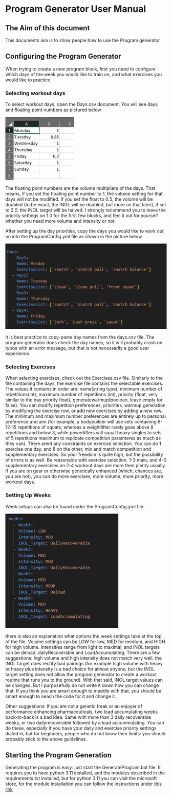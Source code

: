 # Program Generator User Manual
## The Aim of this document
This documents aim is to show people how to use the Program generator

## Configuring the Program Generator
When trying to create a new program block, first you need to configure which days of the week you would like to train on, and what exercises you would like to practice 
### Selecting workout days
To select workout days, open the Days.csv document. You will see days and floating point numbers as pictured below


![Dayscsv](./UserManualReferences/dayscsv.png)

The floating point numbers are the volume multipliers of the days. That means, if you set the floating point number to 1, the volume setting for that days will not be modified. If you 
set the float to 0.5, the volume will be doubled (to be exact, the INOL will be doubled, but more on that later), if set to 2.0, the INOL target will be halved. 
I strongly recommend you to leave the priority settings on 1.0 for the first few blocks, and feel it out for yourself whether you need more volume and intensity or not. 

After setting up the day priorities, copy the days you would like to work out on into the ProgramConfig.yml file as shown in the picture below. 


![ProgramConfigDays](./UserManualReferences/ProgramConfig_Days.png)

It is best practice to copy-paste day names from the days.csv file. The program generator does check the day names, so it will probably crash on typos with an error message, but that is not necessarily a good user experience. 

### Selecting Exercises
When selecting exercises, check out the Exercises.csv file. Similarly to the file containing the days, the exercise file contains the selectable exercises. The values it contains in order are: name(string type), minimum number of repetitions(int), maximum number of repetitions (int), priority (float, very similar to the day priority float), generatewarmup(boolean, leave emply for false). You can modify repetition preferences, priorities, warmup generation by modifying the exercise row, or add new exercises by adding a new row. The minimum and maximum number preferences are entirely up to personal preference and aim (for example, a bodybuilder will use sets containing 8-12-15 repetitions of squats, whereas a weightlifter rarely goes above 8 repetitions and below 3, while powerlifters will squat heavy singles to sets of 5 repetitions maximum to replicate competition paramteres as much as they can). There arent any constraints on exercise selection. You can do 1 exercise one day, and 8 on the other, mix and match competition and supplementary exercises. So your freedom is quite high, but the possibility of errors is as well. Be reasonable with exercise selection. 1-3 main, and 4-0 supplementary exercises on 2-4 workout days are more then plenty usually. If you are on gear or otherwise genetically enhanced (which, chances are, you are not), you can do more exercises, more volume, more priority, more workout days.

### Setting Up Weeks
Week setups can also be found under the ProgramConfig.yml file. 

![programConfigWeeks](./UserManualReferences/ProgramConfig_Weeks.png)

there is also an explanation what options the week settings take at the top of the file. Volume settings can be LOW for low, MED for medium, and HIGH for high volume. 
Intensities range from light to maximal, and INOL targets can be deload, dailyRecoverable and LoadAccumulating. 
There are a few suggestions: high volume and high intensity does not match very well. the INOL target does rectify bad pairings (for example high volume with heavy or heavy plus intensity is a bad choice for almost anyone, but the INOL target setting does not allow the program generator to create a workout routine that runs you to the ground). With that said, INOL target values can be changed. But I purposefully do not write it down how you can change that. If you think you are smart enough to meddle with that, you should be smart enough to seach the code for it and change it. 

Other suggestions: If you are not a genetic freak or an enjoyer of performance enhancing pharmaceuticals, two load accumulating weeks back-to-back is a bad idea. Same with more than 3 daily recoverable weeks, or two dailyrecoverable followed by a load accummulating. You can do these, especially if you have your daily and exercise priority settings dialed in, but for beginners, people who do not know their limits: you should probably stick to the above guidelines. 

## Starting the Program Generation 
Generating the program is easy: just start the GenerateProgram.bat file. It requires you to have python 3.11 installed, and the modules described in the requirements.txt installed, but for python 3.11 you can visit the microsoft store, for the module installation you can follow the instructions under [this link](https://stackoverflow.com/questions/7225900/how-can-i-install-packages-using-pip-according-to-the-requirements-txt-file-from)